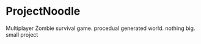 # ProjectNoodle
Multiplayer Zombie survival game. procedual generated world. nothing big. small project
